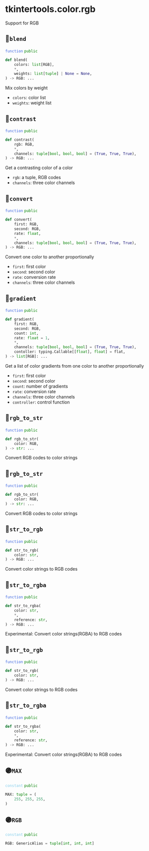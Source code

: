 # tkintertools.color.rgb

Support for RGB

## 🔵`blend`


<code style='color: royalblue;'>function</code> <code style='color: green;'>public</code>

```python
def blend(
    colors: list[RGB],
    *,
    weights: list[tuple] | None = None,
) -> RGB: ...
```
Mix colors by weight

* `colors`: color list
* `weights`: weight list


## 🔵`contrast`


<code style='color: royalblue;'>function</code> <code style='color: green;'>public</code>

```python
def contrast(
    rgb: RGB,
    *,
    channels: tuple[bool, bool, bool] = (True, True, True),
) -> RGB: ...
```
Get a contrasting color of a color

* `rgb`: a tuple, RGB codes
* `channels`: three color channels


## 🔵`convert`


<code style='color: royalblue;'>function</code> <code style='color: green;'>public</code>

```python
def convert(
    first: RGB,
    second: RGB,
    rate: float,
    *,
    channels: tuple[bool, bool, bool] = (True, True, True),
) -> RGB: ...
```
Convert one color to another proportionally

* `first`: first color
* `second`: second color
* `rate`: conversion rate
* `channels`: three color channels


## 🔵`gradient`


<code style='color: royalblue;'>function</code> <code style='color: green;'>public</code>

```python
def gradient(
    first: RGB,
    second: RGB,
    count: int,
    rate: float = 1,
    *,
    channels: tuple[bool, bool, bool] = (True, True, True),
    contoller: typing.Callable[[float], float] = flat,
) -> list[RGB]: ...
```
Get a list of color gradients from one color to another proportionally

* `first`: first color
* `second`: second color
* `count`: number of gradients
* `rate`: conversion rate
* `channels`: three color channels
* `controller`: control function


## 🔵`rgb_to_str`


<code style='color: royalblue;'>function</code> <code style='color: green;'>public</code>

```python
def rgb_to_str(
    color: RGB,
) -> str: ...
```
Convert RGB codes to color strings

## 🔵`rgb_to_str`


<code style='color: royalblue;'>function</code> <code style='color: green;'>public</code>

```python
def rgb_to_str(
    color: RGB,
) -> str: ...
```
Convert RGB codes to color strings

## 🔵`str_to_rgb`


<code style='color: royalblue;'>function</code> <code style='color: green;'>public</code>

```python
def str_to_rgb(
    color: str,
) -> RGB: ...
```
Convert color strings to RGB codes

## 🔵`str_to_rgba`


<code style='color: royalblue;'>function</code> <code style='color: green;'>public</code>

```python
def str_to_rgba(
    color: str,
    *,
    reference: str,
) -> RGB: ...
```
Experimental: Convert color strings(RGBA) to RGB codes

## 🔵`str_to_rgb`


<code style='color: royalblue;'>function</code> <code style='color: green;'>public</code>

```python
def str_to_rgb(
    color: str,
) -> RGB: ...
```
Convert color strings to RGB codes

## 🔵`str_to_rgba`


<code style='color: royalblue;'>function</code> <code style='color: green;'>public</code>

```python
def str_to_rgba(
    color: str,
    *,
    reference: str,
) -> RGB: ...
```
Experimental: Convert color strings(RGBA) to RGB codes

## 🟣`MAX`


<code style='color: skyblue;'>constant</code> <code style='color: green;'>public</code>

```python linenums="0"
MAX: tuple = (
    255, 255, 255,
)
```


## 🟣`RGB`


<code style='color: skyblue;'>constant</code> <code style='color: green;'>public</code>

```python linenums="0"
RGB: GenericAlias = tuple[int, int, int]
```


